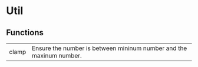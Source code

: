 # Util


## Functions

<table>
  <tr>
    <td>clamp</td>
    <td>Ensure the number is between mininum number and the maxinum number.</td>
  </tr>
</table>
